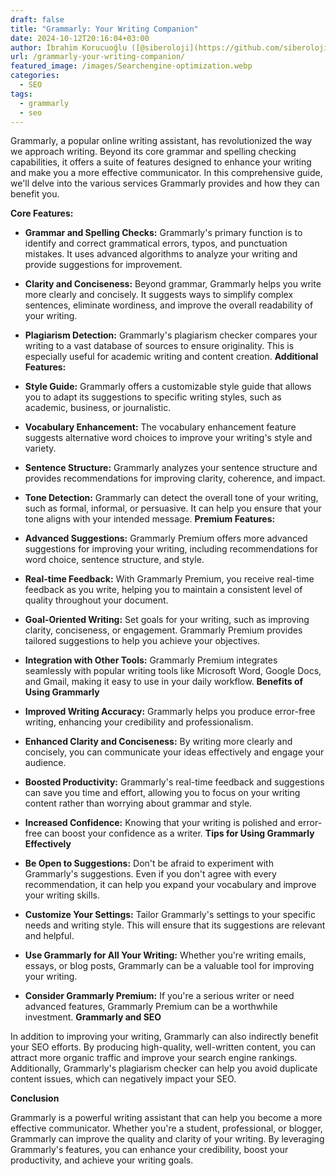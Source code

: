 ```yaml
---
draft: false
title: "Grammarly: Your Writing Companion"
date: 2024-10-12T20:16:04+03:00
author: İbrahim Korucuoğlu ([@siberoloji](https://github.com/siberoloji))
url: /grammarly-your-writing-companion/
featured_image: /images/Searchengine-optimization.webp
categories:
  - SEO
tags:
  - grammarly
  - seo
---
```

Grammarly, a popular online writing assistant, has revolutionized the way we approach writing. Beyond its core grammar and spelling checking capabilities, it offers a suite of features designed to enhance your writing and make you a more effective communicator. In this comprehensive guide, we'll delve into the various services Grammarly provides and how they can benefit you.

**Core Features:**
* **Grammar and Spelling Checks:** Grammarly's primary function is to identify and correct grammatical errors, typos, and punctuation mistakes. It uses advanced algorithms to analyze your writing and provide suggestions for improvement.

* **Clarity and Conciseness:** Beyond grammar, Grammarly helps you write more clearly and concisely. It suggests ways to simplify complex sentences, eliminate wordiness, and improve the overall readability of your writing.

* **Plagiarism Detection:** Grammarly's plagiarism checker compares your writing to a vast database of sources to ensure originality. This is especially useful for academic writing and content creation.
**Additional Features:**
* **Style Guide:** Grammarly offers a customizable style guide that allows you to adapt its suggestions to specific writing styles, such as academic, business, or journalistic.

* **Vocabulary Enhancement:** The vocabulary enhancement feature suggests alternative word choices to improve your writing's style and variety.

* **Sentence Structure:** Grammarly analyzes your sentence structure and provides recommendations for improving clarity, coherence, and impact.

* **Tone Detection:** Grammarly can detect the overall tone of your writing, such as formal, informal, or persuasive. It can help you ensure that your tone aligns with your intended message.
**Premium Features:**
* **Advanced Suggestions:** Grammarly Premium offers more advanced suggestions for improving your writing, including recommendations for word choice, sentence structure, and style.

* **Real-time Feedback:** With Grammarly Premium, you receive real-time feedback as you write, helping you to maintain a consistent level of quality throughout your document.

* **Goal-Oriented Writing:** Set goals for your writing, such as improving clarity, conciseness, or engagement. Grammarly Premium provides tailored suggestions to help you achieve your objectives.

* **Integration with Other Tools:** Grammarly Premium integrates seamlessly with popular writing tools like Microsoft Word, Google Docs, and Gmail, making it easy to use in your daily workflow.
**Benefits of Using Grammarly**
* **Improved Writing Accuracy:** Grammarly helps you produce error-free writing, enhancing your credibility and professionalism.

* **Enhanced Clarity and Conciseness:** By writing more clearly and concisely, you can communicate your ideas effectively and engage your audience.

* **Boosted Productivity:** Grammarly's real-time feedback and suggestions can save you time and effort, allowing you to focus on your writing content rather than worrying about grammar and style.

* **Increased Confidence:** Knowing that your writing is polished and error-free can boost your confidence as a writer.
**Tips for Using Grammarly Effectively**
* **Be Open to Suggestions:** Don't be afraid to experiment with Grammarly's suggestions. Even if you don't agree with every recommendation, it can help you expand your vocabulary and improve your writing skills.

* **Customize Your Settings:** Tailor Grammarly's settings to your specific needs and writing style. This will ensure that its suggestions are relevant and helpful.

* **Use Grammarly for All Your Writing:** Whether you're writing emails, essays, or blog posts, Grammarly can be a valuable tool for improving your writing.

* **Consider Grammarly Premium:** If you're a serious writer or need advanced features, Grammarly Premium can be a worthwhile investment.
**Grammarly and SEO**

In addition to improving your writing, Grammarly can also indirectly benefit your SEO efforts. By producing high-quality, well-written content, you can attract more organic traffic and improve your search engine rankings. Additionally, Grammarly's plagiarism checker can help you avoid duplicate content issues, which can negatively impact your SEO.

**Conclusion**

Grammarly is a powerful writing assistant that can help you become a more effective communicator. Whether you're a student, professional, or blogger, Grammarly can improve the quality and clarity of your writing. By leveraging Grammarly's features, you can enhance your credibility, boost your productivity, and achieve your writing goals.
